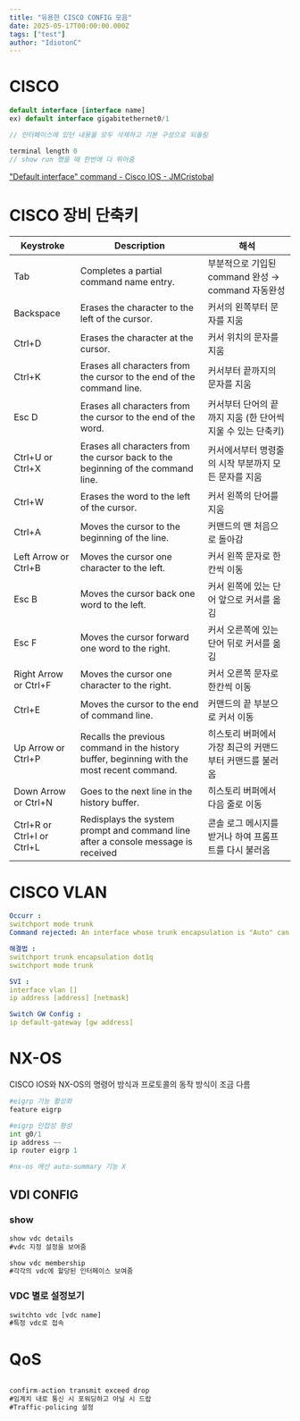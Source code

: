 ```yaml
---
title: "유용한 CISCO CONFIG 모음"
date: 2025-05-17T00:00:00.000Z
tags: ["test"]
author: "IdiotonC"
---
```


# CISCO

```jsx
default interface [interface name]
ex) default interface gigabitethernet0/1

// 인터페이스에 있던 내용을 모두 삭제하고 기본 구성으로 되돌림

terminal length 0 
// show run 했을 때 한번에 다 뛰어줌 
```

["Default interface" command - Cisco IOS - JMCristobal](https://jmcristobal.com/2017/06/27/comamnd-default-interface-cisco-ios/)

# CISCO 장비 단축키

| Keystroke                  | Description                                                                                 | 해석                                                        |
| -------------------------- | ------------------------------------------------------------------------------------------- | ----------------------------------------------------------- |
| Tab                        | Completes a partial command name entry.                                                     | 부분적으로 기입된 command 완성 → command 자동완성           |
| Backspace                  | Erases the character to the left of the cursor.                                             | 커서의 왼쪽부터 문자를 지움                                 |
| Ctrl+D                     | Erases the character at the cursor.                                                         | 커서 위치의 문자를 지움                                     |
| Ctrl+K                     | Erases all characters from the cursor to the end of the command line.                       | 커서부터 끝까지의 문자를 지움                               |
| Esc D                      | Erases all characters from the cursor to the end of the word.                               | 커서부터 단어의 끝까지 지움 (한 단어씩 지울 수 있는 단축키) |
| Ctrl+U or Ctrl+X           | Erases all characters from the cursor back to the beginning of the command line.            | 커서에서부터 명령줄의 시작 부분까지 모든 문자를 지움        |
| Ctrl+W                     | Erases the word to the left of the cursor.                                                  | 커서 왼쪽의 단어를 지움                                     |
| Ctrl+A                     | Moves the cursor to the beginning of the line.                                              | 커맨드의 맨 처음으로 돌아감                                 |
| Left Arrow or Ctrl+B       | Moves the cursor one character to the left.                                                 | 커서 왼쪽 문자로 한칸씩 이동                                |
| Esc B                      | Moves the cursor back one word to the left.                                                 | 커서 왼쪽에 있는 단어 앞으로 커서를 옮김                    |
| Esc F                      | Moves the cursor forward one word to the right.                                             | 커서 오른쪽에 있는 단어 뒤로 커서를 옮김                    |
| Right Arrow or Ctrl+F      | Moves the cursor one character to the right.                                                | 커서 오른쪽 문자로 한칸씩 이동                              |
| Ctrl+E                     | Moves the cursor to the end of command line.                                                | 커맨드의 끝 부분으로 커서 이동                              |
| Up Arrow or Ctrl+P         | Recalls the previous command in the history buffer, beginning with the most recent command. | 히스토리 버퍼에서 가장 최근의 커맨드부터 커맨드를 불러옴    |
| Down Arrow or Ctrl+N       | Goes to the next line in the history buffer.                                                | 히스토리 버퍼에서 다음 줄로 이동                            |
| Ctrl+R or Ctrl+I or Ctrl+L | Redisplays the system prompt and command line after a console message is received           | 콘솔 로그 메시지를 받거나 하여 프롬프트를 다시 불러옴       |

# CISCO VLAN

```yaml
Occurr : 
switchport mode trunk
Command rejected: An interface whose trunk encapsulation is "Auto" can not be configured to "trunk" mode

해결법 : 
switchport trunk encapsulation dot1q
switchport mode trunk

SVI : 
interface vlan []
ip address [address] [netmask]

Switch GW Config :
ip default-gateway [gw address]
```

# NX-OS

CISCO IOS와 NX-OS의 명령어 방식과 프로토콜의 동작 방식이 조금 다름

```python
#eigrp 기능 활성화
feature eigrp 

#eigrp 인접성 형성
int g0/1 
ip address ~~
ip router eigrp 1 

#nx-os 에선 auto-summary 기능 X

```

## VDI CONFIG

### show

```jsx
show vdc details 
#vdc 지정 설정을 보여줌

show vdc membership
#각각의 vdc에 할당된 인터페이스 보여줌
```

### VDC 별로 설정보기

```jsx
switchto vdc [vdc name]
#특정 vdc로 접속

```

# QoS

```jsx

confirm-action transmit exceed drop
#임계치 내로 통신 시 포워딩하고 아닐 시 드랍 
#Traffic-policing 설정

```